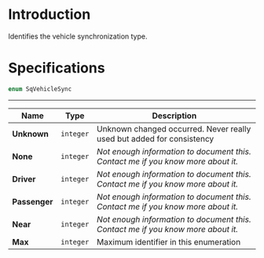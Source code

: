 # Introduction

Identifies the vehicle synchronization type.

# Specifications

```js
enum SqVehicleSync
```

----

| Name | Type | Description |
|---|---|---|
| **Unknown** | `integer` | Unknown changed occurred. Never really used but added for consistency |
| **None** | `integer` | *Not enough information to document this. Contact me if you know more about it.* |
| **Driver** | `integer` | *Not enough information to document this. Contact me if you know more about it.* |
| **Passenger** | `integer` | *Not enough information to document this. Contact me if you know more about it.* |
| **Near** | `integer` | *Not enough information to document this. Contact me if you know more about it.* |
| **Max** | `integer` | Maximum identifier in this enumeration |
